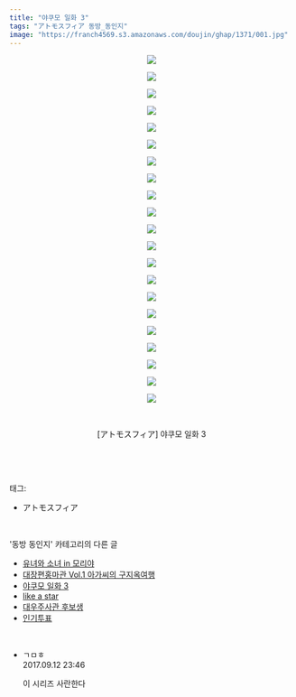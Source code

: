 ```yaml
---
title: "야쿠모 일화 3"
tags: "アトモスフィア 동방_동인지"
image: "https://franch4569.s3.amazonaws.com/doujin/ghap/1371/001.jpg"
---
```

<div class="article">
<p style="text-align: center; clear: none; float: none;"><img src="{{ site.imgserver2 }}/ghap/1371/001.jpg"/></p>
<p style="text-align: center; clear: none; float: none;"><img src="{{ site.imgserver2 }}/ghap/1371/002.jpg"/></p>
<p style="text-align: center; clear: none; float: none;"><img src="{{ site.imgserver2 }}/ghap/1371/003.jpg"/></p>
<p style="text-align: center; clear: none; float: none;"><img src="{{ site.imgserver2 }}/ghap/1371/004.jpg"/></p>
<p style="text-align: center; clear: none; float: none;"><img src="{{ site.imgserver2 }}/ghap/1371/005.jpg"/></p>
<p style="text-align: center; clear: none; float: none;"><img src="{{ site.imgserver2 }}/ghap/1371/006.jpg"/></p>
<p style="text-align: center; clear: none; float: none;"><img src="{{ site.imgserver2 }}/ghap/1371/007.jpg"/></p>
<p style="text-align: center; clear: none; float: none;"><img src="{{ site.imgserver2 }}/ghap/1371/008.jpg"/></p>
<p style="text-align: center; clear: none; float: none;"><img src="{{ site.imgserver2 }}/ghap/1371/009.jpg"/></p>
<p style="text-align: center; clear: none; float: none;"><img src="{{ site.imgserver2 }}/ghap/1371/010.jpg"/></p>
<p style="text-align: center; clear: none; float: none;"><img src="{{ site.imgserver2 }}/ghap/1371/011.jpg"/></p>
<p style="text-align: center; clear: none; float: none;"><img src="{{ site.imgserver2 }}/ghap/1371/012.jpg"/></p>
<p style="text-align: center; clear: none; float: none;"><img src="{{ site.imgserver2 }}/ghap/1371/013.jpg"/></p>
<p style="text-align: center; clear: none; float: none;"><img src="{{ site.imgserver2 }}/ghap/1371/014.jpg"/></p>
<p style="text-align: center; clear: none; float: none;"><img src="{{ site.imgserver2 }}/ghap/1371/015.jpg"/></p>
<p style="text-align: center; clear: none; float: none;"><img src="{{ site.imgserver2 }}/ghap/1371/016.jpg"/></p>
<p style="text-align: center; clear: none; float: none;"><img src="{{ site.imgserver2 }}/ghap/1371/017.jpg"/></p>
<p style="text-align: center; clear: none; float: none;"><img src="{{ site.imgserver2 }}/ghap/1371/018.jpg"/></p>
<p style="text-align: center; clear: none; float: none;"><img src="{{ site.imgserver2 }}/ghap/1371/019.jpg"/></p>
<p style="text-align: center; clear: none; float: none;"><img src="{{ site.imgserver2 }}/ghap/1371/020.jpg"/></p>
<p style="text-align: center; clear: none; float: none;"><img src="{{ site.imgserver2 }}/ghap/1371/021.jpg"/></p>
<p style="text-align: center; clear: none; float: none;"><br/></p>
<p style="text-align: center; clear: none; float: none;">[アトモスフィア] 야쿠모 일화 3</p>
<p><br/></p>
</div><br/>
<div class="tagTrail">
<p>태그: </p>
<ul>
<li>アトモスフィア</li>
</ul>
</div><br/>
<div class="another">
<p>'동방 동인지' 카테고리의 다른 글</p>
<ul>
<li><a href="/ghap_1373">유녀와 소녀 in 모리야</a></li>
<li><a href="/ghap_1372">대장편홍마관 Vol.1 아가씨의 구지옥여행</a></li>
<li><a href="/ghap_1371">야쿠모 일화 3</a></li>
<li><a href="/ghap_1370">like a star</a></li>
<li><a href="/ghap_1369">대우주사관 후보생</a></li>
<li><a href="/ghap_1368">인기투표</a></li>
</ul>
</div><br/>
<div class="cb_module cb_fluid">
<div class="cb_wrt cb_profile">
<div class="comment">
<ul>
<li class="cb_thumb_off" id="comment15081743">
<div class="cb_comment_area">
<div class="cb_info_area">
<div class="cb_section">
<span class="cb_nick_name">ㄱㅁㅎ</span>
</div>
<div class="cb_section">
<span class="cb_date">2017.09.12 23:46 </span>
</div>
</div>
<div class="cb_dsc_comment">
<p class="cb_dsc">
											이 시리즈 사란한다
										</p>
</div>
</div></li>
</ul>
</div>
</div><!-- commentList close -->
</div><br/>
